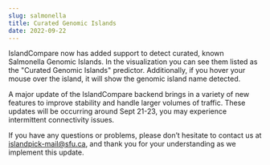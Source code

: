 ```yaml
---
slug: salmonella
title: Curated Genomic Islands 
date: 2022-09-22
---
```


IslandCompare now has added support to detect curated, known Salmonella Genomic Islands. In the visualization you can see them listed as the "Curated
Genomic Islands" predictor. Additionally, if you hover your mouse over the island, it will show the genomic island name detected.

A major update of the IslandCompare backend brings in a variety of new features to improve stability and handle larger volumes of traffic. These
updates will be occurring around Sept 21-23, you may experience intermittent connectivity issues.

If you have any questions or problems, please don’t hesitate to contact us at islandpick-mail@sfu.ca, and thank you for your understanding as we
implement this update. 

